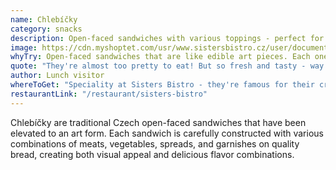 ```yaml
---
name: Chlebíčky
category: snacks
description: Open-faced sandwiches with various toppings - perfect for a quick lunch
image: https://cdn.myshoptet.com/usr/www.sistersbistro.cz/user/documents/upload/2.jpg
whyTry: Open-faced sandwiches that are like edible art pieces. Each one is carefully constructed with various meats, vegetables, and spreads on quality bread. Perfect for a quick lunch that's both beautiful and delicious.
quote: "They're almost too pretty to eat! But so fresh and tasty - way better than regular sandwiches."
author: Lunch visitor
whereToGet: "Speciality at Sisters Bistro - they're famous for their creative chlebíčky variations"
restaurantLink: "/restaurant/sisters-bistro"
---
```


Chlebíčky are traditional Czech open-faced sandwiches that have been elevated to an art form. Each sandwich is carefully constructed with various combinations of meats, vegetables, spreads, and garnishes on quality bread, creating both visual appeal and delicious flavor combinations.